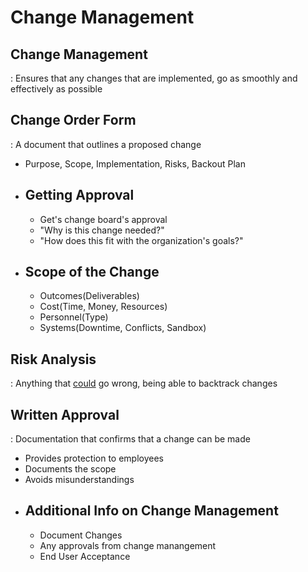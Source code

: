 
# Change Management


## Change Management
 : Ensures that any changes that are implemented, go as smoothly and effectively as possible


## Change Order Form
 : A document that outlines a proposed change
* Purpose, Scope, Implementation, Risks, Backout Plan


- ## Getting Approval
    * Get's change board's approval
    * "Why is this change needed?"
    * "How does this fit with the organization's goals?"


- ## Scope of the Change
    * Outcomes(Deliverables)
    * Cost(Time, Money, Resources)
    * Personnel(Type)
    * Systems(Downtime, Conflicts, Sandbox)


## Risk Analysis
 : Anything that <ins>could</ins> go wrong, being able to backtrack changes


## Written Approval
 : Documentation that confirms that a change can be made
* Provides protection to employees
* Documents the scope
* Avoids misunderstandings


- ## Additional Info on Change Management
    * Document Changes
    * Any approvals from change manangement
    * End User Acceptance